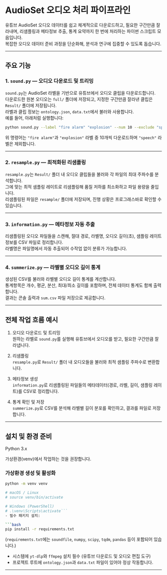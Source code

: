 # AudioSet 오디오 처리 파이프라인

유튜브 AudioSet 오디오 데이터를 쉽고 체계적으로 다운로드하고, 필요한 구간만큼 잘라내며, 리샘플링과 메타정보 추출, 통계 요약까지 한 번에 처리하는 파이썬 스크립트 모음입니다.  
복잡한 오디오 데이터 준비 과정을 단순화해, 분석과 연구에 집중할 수 있도록 돕습니다.

---

## 주요 기능

### 1. `sound.py` — 오디오 다운로드 및 트리밍  
`sound.py`는 AudioSet 라벨을 기반으로 유튜브에서 오디오 클립을 다운로드합니다.  
다운로드한 원본 오디오는 `full/` 폴더에 저장되고, 지정한 구간만큼 잘라낸 클립은 `Result/` 폴더에 저장됩니다.  
라벨과 클립 정보는 `ontology.json`, `data.txt`에서 불러와 사용합니다.  
예를 들어, 아래처럼 실행합니다:

```bash
python sound.py --label "fire alarm" "explosion" --num 10 --exclude "speech"
```

위 명령어는 `"fire alarm"`과 `"explosion"` 라벨 중 10개씩 다운로드하며 `"speech"` 라벨은 제외합니다.

---

### 2. `resample.py` — 최적화된 리샘플링  
`resample.py`는 `Result/` 폴더 내 오디오 클립들을 불러와 각 파일의 최대 주파수를 분석합니다.  
그에 맞는 최적 샘플링 레이트로 리샘플링해 품질 저하를 최소화하고 파일 용량을 줄입니다.  
리샘플링된 파일은 `resample/` 폴더에 저장되며, 진행 상황은 프로그래스바로 확인할 수 있습니다.

---

### 3. `information.py` — 메타정보 자동 추출  
리샘플링된 오디오 파일들을 스캔해, 절대 경로, 라벨명, 오디오 길이(초), 샘플링 레이트 정보를 CSV 파일로 정리합니다.  
라벨명은 파일명에서 자동 추출되어 수작업 없이 분류가 가능합니다.

---

### 4. `summerize.py` — 라벨별 오디오 길이 통계  
생성된 CSV를 불러와 라벨별 오디오 길이 통계를 계산합니다.  
통계항목은 개수, 평균, 분산, 최대/최소 길이를 포함하며, 전체 데이터 통계도 함께 출력합니다.  
결과는 콘솔 출력과 `sum.csv` 파일 저장으로 제공합니다.

---

## 전체 작업 흐름 예시

1. 오디오 다운로드 및 트리밍  
   원하는 라벨로 `sound.py`를 실행해 유튜브에서 오디오를 받고, 필요한 구간만큼 잘라냅니다.

2. 리샘플링  
   `resample.py`로 `Result/` 폴더 내 오디오들을 불러와 최적 샘플링 주파수로 변환합니다.

3. 메타정보 생성  
   `information.py`로 리샘플링된 파일들의 메타데이터(경로, 라벨, 길이, 샘플링 레이트)를 CSV로 정리합니다.

4. 통계 확인 및 저장  
   `summerize.py`로 CSV를 분석해 라벨별 길이 분포를 확인하고, 결과를 파일로 저장합니다.

---

## 설치 및 환경 준비

Python 3.x

가상환경(venv)에서 작업하는 것을 권장합니다.

### 가상환경 생성 및 활성화

```bash
python -m venv venv

# macOS / Linux
# source venv/bin/activate

# Windows (PowerShell)
# .\venv\Scripts\activate```
- 필수 패키지 설치:

```bash
pip install -r requirements.txt
```

(`requirements.txt`에는 `soundfile`, `numpy`, `scipy`, `tqdm`, `pandas` 등이 포함되어 있습니다.)

- 시스템에 `yt-dlp`와 `ffmpeg` 설치 필수 (유튜브 다운로드 및 오디오 편집 도구)  
- 프로젝트 루트에 `ontology.json`과 `data.txt` 파일이 있어야 정상 작동합니다.

---

